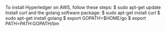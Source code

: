 To install Hyperledger on AWS, follow these steps:
        $ sudo apt-get update
Install curl and the golang software package:
        $ sudo apt-get install curl
        $ sudo apt-get install golang
        $ export GOPATH=$HOME/go
        $ export PATH=$PATH:$GOPATH/bin
